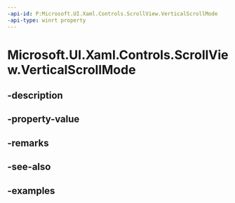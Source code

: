 ```yaml
---
-api-id: P:Microsoft.UI.Xaml.Controls.ScrollView.VerticalScrollMode
-api-type: winrt property
---
```


# Microsoft.UI.Xaml.Controls.ScrollView.VerticalScrollMode

<!--
public Microsoft.UI.Xaml.Controls.ScrollMode VerticalScrollMode { get; set; }
-->


## -description

## -property-value

## -remarks

## -see-also

## -examples


